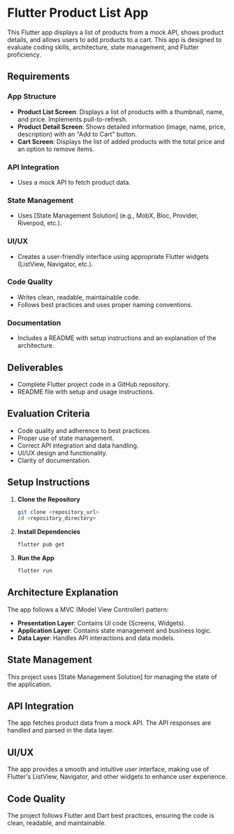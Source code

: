 # Flutter Product List App

This Flutter app displays a list of products from a mock API, shows product details, and allows users to add products to a cart. This app is designed to evaluate coding skills, architecture, state management, and Flutter proficiency.

## Requirements

### App Structure

- **Product List Screen**: Displays a list of products with a thumbnail, name, and price. Implements pull-to-refresh.
- **Product Detail Screen**: Shows detailed information (image, name, price, description) with an "Add to Cart" button.
- **Cart Screen**: Displays the list of added products with the total price and an option to remove items.

### API Integration

- Uses a mock API to fetch product data.

### State Management

- Uses [State Management Solution] (e.g., MobX, Bloc, Provider, Riverpod, etc.).

### UI/UX

- Creates a user-friendly interface using appropriate Flutter widgets (ListView, Navigator, etc.).

### Code Quality

- Writes clean, readable, maintainable code.
- Follows best practices and uses proper naming conventions.

### Documentation

- Includes a README with setup instructions and an explanation of the architecture.

## Deliverables

- Complete Flutter project code in a GitHub repository.
- README file with setup and usage instructions.

## Evaluation Criteria

- Code quality and adherence to best practices.
- Proper use of state management.
- Correct API integration and data handling.
- UI/UX design and functionality.
- Clarity of documentation.

## Setup Instructions

1. **Clone the Repository**
    ```bash
    git clone <repository_url>
    cd <repository_directory>
    ```

2. **Install Dependencies**
    ```bash
    flutter pub get
    ```

3. **Run the App**
    ```bash
    flutter run
    ```

## Architecture Explanation

The app follows a MVC (Model View Controller) pattern:

- **Presentation Layer**: Contains UI code (Screens, Widgets).
- **Application Layer**: Contains state management and business logic.
- **Data Layer**: Handles API interactions and data models.

## State Management

This project uses [State Management Solution] for managing the state of the application.

## API Integration

The app fetches product data from a mock API. The API responses are handled and parsed in the data layer.

## UI/UX

The app provides a smooth and intuitive user interface, making use of Flutter's ListView, Navigator, and other widgets to enhance user experience.

## Code Quality

The project follows Flutter and Dart best practices, ensuring the code is clean, readable, and maintainable.

